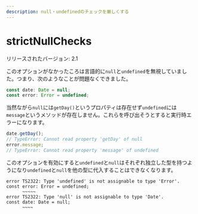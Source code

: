 ```yaml
---
description: null・undefinedのチェックを厳しくする
---
```


# strictNullChecks

リリースされたバージョン: 2.1

このオプションがなかったころは言語的に`null`と`undefined`を無視していました。つまり、次のようなことが問題なくできました。

```typescript
const date: Date = null;
const error: Error = undefined;
```

当然ながら`null`には`getDay()`というプロパティは存在せず`undefined`には`message`というメソッドが存在しません。これらを呼び出そうとすると実行時エラーになります。

```typescript
date.getDay();
// TypeError: Cannot read property 'getDay' of null
error.message;
// TypeError: Cannot read property 'message' of undefined
```

このオプションを有効にすると`undefined`と`null`はそれぞれ独立した型を持つようになり`undefined`と`null`を他の型に代入することはできなくなります。

```text
error TS2322: Type 'undefined' is not assignable to type 'Error'.
const error: Error = undefined;
      ~~~~~
error TS2322: Type 'null' is not assignable to type 'Date'.
const date: Date = null;
      ~~~~
```
